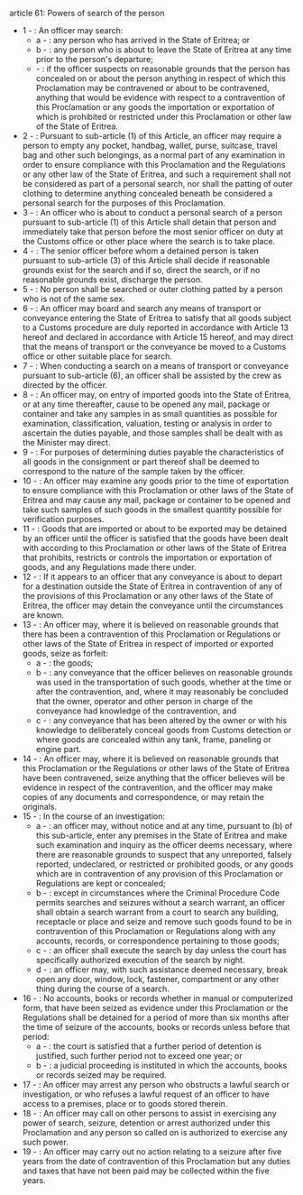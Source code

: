article 61: Powers of search of the person

<ul>
			<li>1 - : An officer may search: <ul>
						<li>a - : any person who has arrived in the State of Eritrea; or <ul>
						</ul></li>						<li>b - : any person who is about to leave the State of Eritrea at any time prior to the person&#39;s departure; <ul>
						</ul></li>						<li> - : if the officer suspects on reasonable grounds that the person has concealed on or about the person anything in respect of which this Proclamation may be contravened or about to be contravened, anything that would be evidence with respect to a contravention of this Proclamation or any goods the importation or exportation of which is prohibited or restricted under this Proclamation or other law of the State of Eritrea. <ul>
						</ul></li>			</ul></li>			<li>2 - : Pursuant to sub-article (1) of this Article, an officer may require a person to empty any pocket, handbag, wallet, purse, suitcase, travel bag and other such belongings, as a normal part of any examination in order to ensure compliance with this Proclamation and the Regulations or any other law of the State of Eritrea, and such a requirement shall not be considered as part of a personal search, nor shall the patting of outer clothing to determine anything concealed beneath be considered a personal search for the purposes of this Proclamation. <ul>
			</ul></li>			<li>3 - : An officer who is about to conduct a personal search of a person pursuant to sub-article (1) of this Article shall detain that person and immediately take that person before the most senior officer on duty at the Customs office or other place where the search is to take place. <ul>
			</ul></li>			<li>4 - : The senior officer before whom a detained person is taken pursuant to sub-article (3) of this Article shall decide if reasonable grounds exist for the search and if so, direct the search, or if no reasonable grounds exist, discharge the person. <ul>
			</ul></li>			<li>5 - : No person shall be searched or outer clothing patted by a person who is not of the same sex. <ul>
			</ul></li>			<li>6 - : An officer may board and search any means of transport or conveyance entering the State of Eritrea to satisfy that all goods subject to a Customs procedure are duly reported in accordance with Article 13 hereof and declared in accordance with Article 15 hereof, and may direct that the means of transport or the conveyance be moved to a Customs office or other suitable place for search. <ul>
			</ul></li>			<li>7 - : When conducting a search on a means of transport or conveyance pursuant to sub-article (6), an officer shall be assisted by the crew as directed by the officer. <ul>
			</ul></li>			<li>8 - : An officer may, on entry of imported goods into the State of Eritrea, or at any time thereafter, cause to be opened any mail, package or container and take any samples in as small quantities as possible for examination, classification, valuation, testing or analysis in order to ascertain the duties payable, and those samples shall be dealt with as the Minister may direct. <ul>
			</ul></li>			<li>9 - : For purposes of determining duties payable the characteristics of all goods in the consignment or part thereof shall be deemed to correspond to the nature of the sample taken by the officer. <ul>
			</ul></li>			<li>10 - : An officer may examine any goods prior to the time of exportation to ensure compliance with this Proclamation or other laws of the State of Eritrea and may cause any mail, package or container to be opened and take such samples of such goods in the smallest quantity possible for verification purposes. <ul>
			</ul></li>			<li>11 - : Goods that are imported or about to be exported may be detained by an officer until the officer is satisfied that the goods have been dealt with according to this Proclamation or other laws of the State of Eritrea that prohibits, restricts or controls the importation or exportation of goods, and any Regulations made there under. <ul>
			</ul></li>			<li>12 - : If it appears to an officer that any conveyance is about to depart for a destination outside the State of Eritrea in contravention of any of the provisions of this Proclamation or any other laws of the State of Eritrea, the officer may detain the conveyance until the circumstances are known.<ul>
			</ul></li>			<li>13 - : An officer may, where it is believed on reasonable grounds that there has been a contravention of this Proclamation or Regulations or other laws of the State of Eritrea in respect of imported or exported goods, seize as forfeit: <ul>
						<li>a - : the goods; <ul>
						</ul></li>						<li>b - : any conveyance that the officer believes on reasonable grounds was used in the transportation of such goods, whether at the time or after the contravention, and, where it may reasonably be concluded that the owner, operator and other person in charge of the conveyance had knowledge of the contravention, and <ul>
						</ul></li>						<li>c - : any conveyance that has been altered by the owner or with his knowledge to deliberately conceal goods from Customs detection or where goods are concealed within any tank, frame, paneling or engine part. <ul>
						</ul></li>			</ul></li>			<li>14 - : An officer may, where it is believed on reasonable grounds that this Proclamation or the Regulations or other laws of the State of Eritrea have been contravened, seize anything that the officer believes will be evidence in respect of the contravention, and the officer may make copies of any documents and correspondence, or may retain the originals. <ul>
			</ul></li>			<li>15 - : In the course of an investigation: <ul>
						<li>a - : an officer may, without notice and at any time, pursuant to (b) of this sub-article, enter any premises in the State of Eritrea and make such examination and inquiry as the officer deems necessary, where there are reasonable grounds to suspect that any unreported, falsely reported, undeclared, or restricted or prohibited goods, or any goods which are in contravention of any provision of this Proclamation or Regulations are kept or concealed; <ul>
						</ul></li>						<li>b - : except in circumstances where the Criminal Procedure Code permits searches and seizures without a search warrant, an officer shall obtain a search warrant from a court to search any building, receptacle or place and seize and remove such goods found to be in contravention of this Proclamation or Regulations along with any accounts, records, or correspondence pertaining to those goods; <ul>
						</ul></li>						<li>c - : an officer shall execute the search by day unless the court has specifically authorized execution of the search by night. <ul>
						</ul></li>						<li>d - : an officer may, with such assistance deemed necessary, break open any door, window, lock, fastener, compartment or any other thing during the course of a search. <ul>
						</ul></li>			</ul></li>			<li>16 - : No accounts, books or records whether in manual or computerized form, that have been seized as evidence under this Proclamation or the Regulations shall be detained for a period of more than six months after the time of seizure of the accounts, books or records unless before that period: <ul>
						<li>a - : the court is satisfied that a further period of detention is justified, such further period not to exceed one year; or<ul>
						</ul></li>						<li>b - : a judicial proceeding is instituted in which the accounts, books or records seized may be required. <ul>
						</ul></li>			</ul></li>			<li>17 - : An officer may arrest any person who obstructs a lawful search or investigation, or who refuses a lawful request of an officer to have access to a premises, place or to goods stored therein.<ul>
			</ul></li>			<li>18 - : An officer may call on other persons to assist in exercising any power of search, seizure, detention or arrest authorized under this Proclamation and any person so called on is authorized to exercise any such power. <ul>
			</ul></li>			<li>19 - : An officer may carry out no action relating to a seizure after five years from the date of contravention of this Proclamation but any duties and taxes that have not been paid may be collected within the five years. <ul>
			</ul></li></ul>